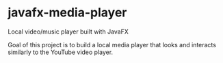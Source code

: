 # javafx-media-player
Local video/music player built with JavaFX

Goal of this project is to build a local media player that looks and interacts similarly to the YouTube video player.

